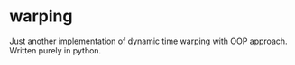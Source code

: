 # warping
Just another implementation of dynamic time warping with OOP approach. Written purely in python.
